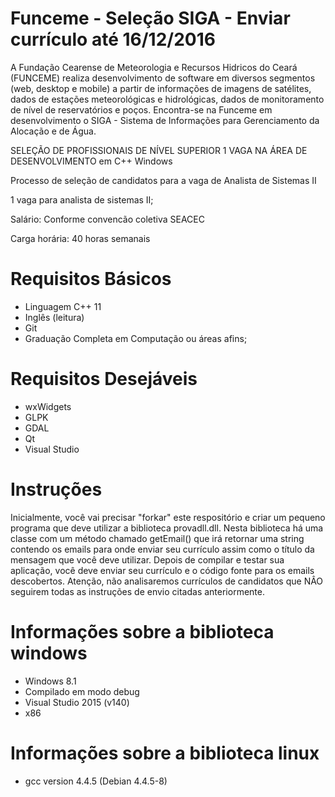 # Funceme - Seleção SIGA - Enviar currículo até 16/12/2016
A Fundação Cearense de Meteorologia e Recursos Hidricos do Ceará (FUNCEME) realiza desenvolvimento de software em diversos segmentos (web, desktop e mobile) a partir de informações de imagens de satélites, dados de estações meteorológicas e hidrológicas, dados de monitoramento de nível de reservatórios e poços. Encontra-se na Funceme em desenvolvimento o SIGA - Sistema de Informações para Gerenciamento da Alocação e de Água.

SELEÇÃO DE PROFISSIONAIS DE NÍVEL SUPERIOR 1 VAGA NA ÁREA DE DESENVOLVIMENTO em C++ Windows

Processo de seleção de candidatos para a vaga de Analista de Sistemas II

1 vaga para analista de sistemas II;

Salário: Conforme convencão coletiva SEACEC

Carga horária: 40 horas semanais

Requisitos Básicos
==================
- Linguagem C++ 11
- Inglês (leitura)
- Git
- Graduação Completa em Computação ou áreas afins;

Requisitos Desejáveis
=====================
- wxWidgets
- GLPK
- GDAL
- Qt
- Visual Studio

Instruções
==========
Inicialmente, você vai precisar "forkar" este respositório e criar um pequeno programa que deve utilizar a biblioteca provadll.dll. Nesta biblioteca há uma classe com um método chamado getEmail() que irá retornar uma string contendo os emails para onde enviar seu currículo assim como o título da mensagem que você deve utilizar. Depois de compilar e testar sua aplicação, você deve enviar seu currículo e o código fonte para os emails descobertos. Atenção, não analisaremos currículos de candidatos que NÂO seguirem todas as instruções de envio citadas anteriormente.

Informações sobre a biblioteca windows
======================================
- Windows 8.1
- Compilado em modo debug
- Visual Studio 2015 (v140)
- x86

Informações sobre a biblioteca linux
====================================
- gcc version 4.4.5 (Debian 4.4.5-8)
